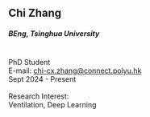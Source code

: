 ## Chi Zhang
##### BEng, Tsinghua University


<div align="justify">
<br/>PhD Student
<br/>E-mail: <a href="mailto:chi-cx.zhang@connect.polyu.hk">chi-cx.zhang@connect.polyu.hk</a>
<br/>
Sept 2024 - Present
<br/><br/>
Research Interest: <br/>
Ventilation, Deep Learning
</div>